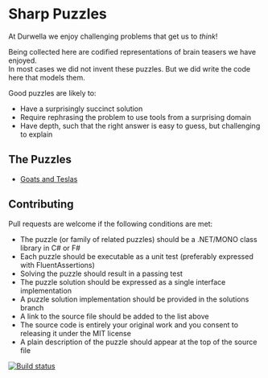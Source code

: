 # Sharp Puzzles

At Durwella we enjoy challenging problems that get us to *think*!

Being collected here are codified representations of brain teasers we have enjoyed.  
In most cases we did not invent these puzzles.  But we did write the code here that models them.

Good puzzles are likely to:

- Have a surprisingly succinct solution
- Require rephrasing the problem to use tools from a surprising domain
- Have depth, such that the right answer is easy to guess, but challenging to explain

## The Puzzles

- [Goats and Teslas](MakeADeal/Doors.cs)

## Contributing

Pull requests are welcome if the following conditions are met:

- The puzzle (or family of related puzzles) should be a .NET/MONO class library in C# or F#
- Each puzzle should be executable as a unit test (preferably expressed with FluentAssertions)
- Solving the puzzle should result in a passing test
- The puzzle solution should be expressed as a single interface implementation
- A puzzle solution implementation should be provided in the solutions branch
- A link to the source file should be added to the list above
- The source code is entirely your original work and you consent to releasing it under the MIT license
- A plain description of the puzzle should appear at the top of the source file

[![Build status](https://ci.appveyor.com/api/projects/status/79svf13bm6slyhbu?svg=true)](https://ci.appveyor.com/project/jfoshee/puzzles)

